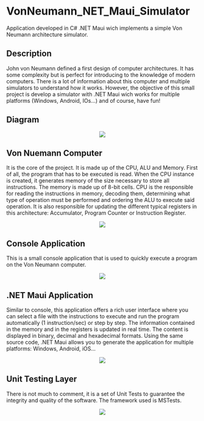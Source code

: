 # VonNeumann_NET_Maui_Simulator
Application developed in C# .NET Maui wich implements a simple Von Neumann architecture simulator.
## Description
John von Neumann defined a first design of computer architectures. It has some complexity but is perfect for introducing to the knowledge of modern computers.
There is a lot of information about this computer and multiple simulators to understand how it works. However, the objective of this small project is
develop a simulator with .NET Maui wich works for multiple platforms (Windows, Android, IOs...) and of course, have fun!

## Diagram
<p align="center">
  <img src="../main/Diagram.png">
</p>

## Von Nuemann Computer 
It is the core of the project. It is made up of the CPU, ALU and Memory.
First of all, the program that has to be executed is read. When the CPU instance is created, it generates memory of the size necessary to store all instructions.
The memory is made up of 8-bit cells.
CPU is the responsible for reading the instructions in memory, decoding them, determining what type of operation must be performed and ordering the ALU to execute said operation.
It is also responsible for updating the different typical registers in this architecture: Accumulator, Program Counter or Instruction Register.
<p align="center">
  <img src="../main/VonNeumann.png">
</p>

## Console Application
This is a small console application that is used to quickly execute a program on the Von Neumann computer.
<p align="center">
  <img src="../main/Console.png">
</p>

## .NET Maui Application
Similar to console, this application offers a rich user interface where you can select a file with the instructions to execute and run the program automatically (1 instruction/sec) or step by step.
The information contained in the memory and in the registers is updated in real time. The content is displayed in binary, decimal and hexadecimal formats.
Using the same source code, .NET Maui allows you to generate the application for multiple platforms: Windows, Android, iOS...
<p align="center">
  <img src="../main/NETMaui.png">
</p>

## Unit Testing Layer
There is not much to comment, it is a set of Unit Tests to guarantee the integrity and quality of the software.
The framework used is MSTests.
<p align="center">
  <img src="../main/UnitTest.png">
</p>
